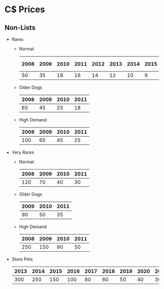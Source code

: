 # C$ Prices

## Non-Lists

- Rares
  - Normal

    | 2008 | 2009 | 2010 | 2011 | 2012 | 2013 | 2014 | 2015 | 2016 | 2017 | 2018 | 2019 | 2020-2021 |
    |------|------|------|------|------|------|------|------|------|------|------|------|-----------|
    | 50   | 35   | 18   | 16   | 14   | 12   | 10   | 9    | 8    | 7    | 6    | 5    | 4         |
  - Older Dogs

    | 2008 | 2009 | 2010 | 2011 |
    |------|------|------|------|
    | 65   | 45   | 25   | 18   |
  - High Demand

    | 2008 | 2009 | 2010 | 2011 |
    |------|------|------|------|
    | 100  | 65   | 45   | 25   |

- Very Rares
  - Normal

    | 2008 | 2009 | 2010 | 2011 |
    |------|------|------|------|
    | 120  | 70   | 40   | 30   |
  - Older Dogs

    | 2009 | 2010 | 2011 |
    |------|------|------|
    | 90   | 50   | 35   |
  - High Demand

    | 2008 | 2009 | 2010 | 2011 |
    |------|------|------|------|
    | 250  | 150  | 90   | 50   |
    
- Store Pets

  | 2013 | 2014 | 2015 | 2016 | 2017 | 2018 | 2019 | 2020 | 2021 |
  |------|------|------|------|------|------|------|------|------|
  | 300  | 250  | 150  | 100  | 80   | 60   | 50   | 40   | 30   |
